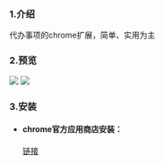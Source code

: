 ### 1.介绍
代办事项的chrome扩展，简单、实用为主
### 2.预览
![](https://github.com/github-ado/memo/blob/main/screenshot.png)
![](https://github.com/github-ado/memo/blob/main/screenshot_en.png)
### 3.安装
* #### chrome官方应用商店安装：
  [链接](https://chrome.google.com/webstore/detail/cmdmgfbahfgbdkociijmabndjclidgam)
